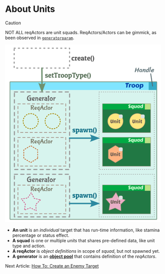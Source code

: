# About Units

> [!CAUTION]
> NOT ALL reqActors are unit squads. ReqActors/Actors can be gimmick, as been observed in [`generatorparam`](./reference-table.md#generatorparam).

![A diagram about reqActor unit creation. `create()` makes a *generator*, `setTroopType()` moves it to troop, *generator* has *reqActors*, the *reqActors* become *squad* by calling `spawn()`, and the squads contain one or more *units* for each. Each *troop*, *squad*, and *unit* has their own "handle".](./images/unit.png)

- **An unit** is an *individual* target that has run-time information, like stamina percentage or status effect.
- **A squad** is one or multiple *units* that shares pre-defined data, like unit type and action.
- **A reqActor** is *object definitions* in scope of *squad*, but not spawned yet.
- **A generator** is an **[object pool](https://en.wikipedia.org/wiki/Object_pool_pattern)** that contains definition of the *reqActors*.

Next Article: [How To: Create an Enemy Target](./how-to-create-an-enemy-target.md)